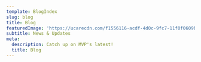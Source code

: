 ```yaml
---
template: BlogIndex
slug: blog
title: Blog
featuredImage: 'https://ucarecdn.com/f1556116-acdf-4d0c-9fc7-11f0f0609b37/'
subtitle: News & Updates
meta:
  description: Catch up on MVP's latest!
  title: Blog
---
```

